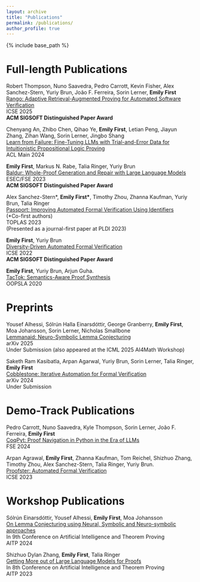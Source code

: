 ```yaml
---
layout: archive
title: "Publications"
permalink: /publications/
author_profile: true
---
```


{% include base_path %}


Full-length Publications 
======
Robert Thompson, Nuno Saavedra, Pedro Carrott, Kevin Fisher, Alex Sanchez-Stern, Yuriy Brun, João F. Ferreira, Sorin Lerner, **Emily First**\
[Rango: Adaptive Retrieval-Augmented Proving for Automated Software Verification](https://people.cs.umass.edu/~brun/pubs.php?key=Thompson25icse&bib=pubs%252Fbrun.bib)\
ICSE 2025\
**ACM SIGSOFT Distinguished Paper Award**

Chenyang An, Zhibo Chen, Qihao Ye, **Emily First**, Letian Peng, Jiayun Zhang, Zihan Wang, Sorin Lerner, Jingbo Shang\
[Learn from Failure: Fine-Tuning LLMs with Trial-and-Error Data for Intuitionistic Propositional Logic Proving](https://aclanthology.org/2024.acl-long.45)\
ACL Main 2024

**Emily First**, Markus N. Rabe, Talia Ringer, Yuriy Brun\
[Baldur: Whole-Proof Generation and Repair with Large Language Models](https://dl.acm.org/doi/10.1145/3611643.3616243)\
ESEC/FSE 2023\
**ACM SIGSOFT Distinguished Paper Award**

Alex Sanchez-Stern\*, **Emily First\***, Timothy Zhou, Zhanna Kaufman, Yuriy Brun, Talia Ringer\
[Passport: Improving Automated Formal Verification Using Identifiers](https://dl.acm.org/doi/10.1145/3593374)\
(*Co-first authors)\
TOPLAS 2023\
(Presented as a journal-first paper at PLDI 2023)

**Emily First**, Yuriy Brun\
[Diversity-Driven Automated Formal Verification](https://dl.acm.org/doi/10.1145/3510003.3510138)\
ICSE 2022\
**ACM SIGSOFT Distinguished Paper Award**

**Emily First**, Yuriy Brun, Arjun Guha.\
[TacTok: Semantics-Aware Proof Synthesis](https://dl.acm.org/doi/10.1145/3428299)\
OOPSLA 2020

Preprints
======

Yousef Alhessi, Sólrún Halla Einarsdóttir, George Granberry, **Emily First**, Moa Johansson, Sorin Lerner, Nicholas Smallbone\
[Lemmanaid: Neuro-Symbolic Lemma Conjecturing](https://arxiv.org/abs/2504.04942)\
arXiv 2025\
Under Submission (also appeared at the ICML 2025 AI4Math Workshop) 

Saketh Ram Kasibatla, Arpan Agarwal, Yuriy Brun, Sorin Lerner, Talia Ringer, **Emily First**\
[Cobblestone: Iterative Automation for Formal Verification](https://arxiv.org/abs/2410.19940)\
arXiv 2024\
Under Submission

Demo-Track Publications
======
Pedro Carrott, Nuno Saavedra, Kyle Thompson, Sorin Lerner, João F. Ferreira, **Emily First**\
[CoqPyt: Proof Navigation in Python in the Era of LLMs](https://dl.acm.org/doi/10.1145/3663529.3663814)\
FSE 2024

Arpan Agrawal, **Emily First**, Zhanna Kaufman, Tom Reichel, Shizhuo Zhang, Timothy Zhou,  Alex Sanchez-Stern, Talia Ringer, Yuriy Brun.\
[Proofster: Automated Formal Verification](https://dl.acm.org/doi/10.1109/ICSE-Companion58688.2023.00018)\
ICSE 2023


Workshop Publications 
======
Sólrún Einarsdóttir, Yousef Alhessi, **Emily First**, Moa Johansson\
[On Lemma Conjecturing using Neural, Symbolic and Neuro-symbolic approaches](https://aitp-conference.org/2024/abstract/AITP_2024_paper_32.pdf)\
In 9th Conference on Artificial Intelligence and Theorem Proving\
AITP 2024

Shizhuo Dylan Zhang, **Emily First**, Talia Ringer\
[Getting More out of Large Language Models for Proofs](https://aitp-conference.org/2023/abstract/AITP_2023_paper_3.pdf)\
In 8th Conference on Artificial Intelligence and Theorem Proving\
AITP 2023
